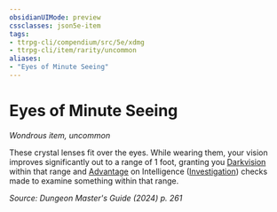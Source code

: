 ```yaml
---
obsidianUIMode: preview
cssclasses: json5e-item
tags:
- ttrpg-cli/compendium/src/5e/xdmg
- ttrpg-cli/item/rarity/uncommon
aliases: 
- "Eyes of Minute Seeing"
---
```

# Eyes of Minute Seeing
*Wondrous item, uncommon*  



These crystal lenses fit over the eyes. While wearing them, your vision improves significantly out to a range of 1 foot, granting you [Darkvision](2-Mechanics/CLI/rules/senses.md#Darkvision) within that range and [Advantage](2-Mechanics/CLI/rules/variant-rules/advantage-xphb.md) on Intelligence ([Investigation](2-Mechanics/CLI/rules/skills.md#Investigation)) checks made to examine something within that range.

*Source: Dungeon Master's Guide (2024) p. 261*